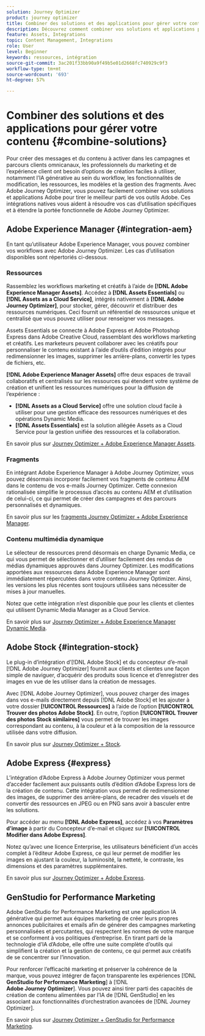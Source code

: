 ```yaml
---
solution: Journey Optimizer
product: journey optimizer
title: Combiner des solutions et des applications pour gérer votre contenu
description: Découvrez comment combiner vos solutions et applications pour gérer votre contenu
feature: Assets, Integrations
topic: Content Management, Integrations
role: User
level: Beginner
keywords: ressources, intégration
source-git-commit: 3ac201f33bb90a9f49b5e01d2668fc740929c9f3
workflow-type: tm+mt
source-wordcount: '693'
ht-degree: 57%

---
```


# Combiner des solutions et des applications pour gérer votre contenu {#combine-solutions}

Pour créer des messages et du contenu à activer dans les campagnes et parcours clients omnicanaux, les professionnels du marketing et de l’expérience client ont besoin d’options de création faciles à utiliser, notamment l’IA générative au sein du workflow, les fonctionnalités de modification, les ressources, les modèles et la gestion des fragments.  Avec Adobe Journey Optimizer, vous pouvez facilement combiner vos solutions et applications Adobe pour tirer le meilleur parti de vos outils Adobe. Ces intégrations natives vous aident à résoudre vos cas d’utilisation spécifiques et à étendre la portée fonctionnelle de Adobe Journey Optimizer.

## Adobe Experience Manager {#integration-aem}

En tant qu’utilisateur Adobe Experience Manager, vous pouvez combiner vos workflows avec Adobe Journey Optimizer. Les cas d’utilisation disponibles sont répertoriés ci-dessous.

### Ressources

Rassemblez les workflows marketing et créatifs à l’aide de **[!DNL Adobe Experience Manager Assets]**. Accédez à **[!DNL Assets Essentials]** ou **[!DNL Assets as a Cloud Service]**, intégrés nativement à **[!DNL Adobe Journey Optimizer]**, pour stocker, gérer, découvrir et distribuer des ressources numériques. Ceci fournit un référentiel de ressources unique et centralisé que vous pouvez utiliser pour renseigner vos messages.

Assets Essentials se connecte à Adobe Express et Adobe Photoshop Express dans Adobe Creative Cloud, rassemblant des workflows marketing et créatifs. Les marketeurs peuvent collaborer avec les créatifs pour personnaliser le contenu existant à l’aide d’outils d’édition intégrés pour redimensionner les images, supprimer les arrière-plans, convertir les types de fichiers, etc.

**[!DNL Adobe Experience Manager Assets]** offre deux espaces de travail collaboratifs et centralisés sur les ressources qui étendent votre système de création et unifient les ressources numériques pour la diffusion de l’expérience :

* **[!DNL Assets as a Cloud Service]** offre une solution cloud facile à utiliser pour une gestion efficace des ressources numériques et des opérations Dynamic Media.
* **[!DNL Assets Essentials]** est la solution allégée Assets as a Cloud Service pour la gestion unifiée des ressources et la collaboration.

En savoir plus sur [Journey Optimizer + Adobe Experience Manager Assets](../integrations/assets.md).

<!--
### Templates

With Adobe Journey Optimizer, you can create custom-tailored messages through Adobe Experience Manager sites. Start by designing your templates using Adobe Experience Manager's content sources, then send them to Adobe Journey Optimizer. Once shared, these templates can be accessed in Adobe Journey Optimizer's email designer, simplifying the process of crafting and sending messages to your desired audience.

Learn more about [Journey Optimizer + Adobe Experience Manager templates](../integrations/aem-templates.md).-->

### Fragments

En intégrant Adobe Experience Manager à Adobe Journey Optimizer, vous pouvez désormais incorporer facilement vos fragments de contenu AEM dans le contenu de vos e-mails Journey Optimizer. Cette connexion rationalisée simplifie le processus d’accès au contenu AEM et d’utilisation de celui-ci, ce qui permet de créer des campagnes et des parcours personnalisés et dynamiques.

En savoir plus sur les [fragments Journey Optimizer + Adobe Experience Manager](../integrations/aem-fragments.md).

### Contenu multimédia dynamique

Le sélecteur de ressources prend désormais en charge Dynamic Media, ce qui vous permet de sélectionner et d’utiliser facilement des rendus de médias dynamiques approuvés dans Journey Optimizer. Les modifications apportées aux ressources dans Adobe Experience Manager sont immédiatement répercutées dans votre contenu Journey Optimizer. Ainsi, les versions les plus récentes sont toujours utilisées sans nécessiter de mises à jour manuelles.

Notez que cette intégration n’est disponible que pour les clients et clientes qui utilisent Dynamic Media Manager as a Cloud Service.

En savoir plus sur [Journey Optimizer + Adobe Experience Manager Dynamic Media](../integrations/aem-dynamic.md).


## Adobe Stock {#integration-stock}

Le plug-in d’intégration d’[!DNL Adobe Stock] et du concepteur d’e-mail [!DNL Adobe Journey Optimizer] fournit aux clients et clientes une façon simple de naviguer, d’acquérir des produits sous licence et d’enregistrer des images en vue de les utiliser dans la création de messages.

Avec [!DNL Adobe Journey Optimizer], vous pouvez charger des images dans vos e-mails directement depuis [!DNL Adobe Stock] et les ajouter à votre dossier **[!UICONTROL Ressources]** à l’aide de l’option **[!UICONTROL Trouver des photos Adobe Stock]**. En outre, l’option **[!UICONTROL Trouver des photos Stock similaires]** vous permet de trouver les images correspondant au contenu, à la couleur et à la composition de la ressource utilisée dans votre diffusion.

En savoir plus sur [Journey Optimizer + Stock](../integrations/stock.md).

## Adobe Express {#express}

L’intégration d’Adobe Express à Adobe Journey Optimizer vous permet d’accéder facilement aux puissants outils d’édition d’Adobe Express lors de la création de contenu. Cette intégration vous permet de redimensionner des images, de supprimer des arrière-plans, de recadrer des visuels et de convertir des ressources en JPEG ou en PNG sans avoir à basculer entre les solutions.

Pour accéder au menu **[!DNL Adobe Express]**, accédez à vos **Paramètres d’image** à partir du Concepteur d’e-mail et cliquez sur **[!UICONTROL Modifier dans Adobe Express]**.

Notez qu’avec une licence Enterprise, les utilisateurs bénéficient d’un accès complet à l’éditeur Adobe Express, ce qui leur permet de modifier les images en ajustant la couleur, la luminosité, la netteté, le contraste, les dimensions et des paramètres supplémentaires.

En savoir plus sur [Journey Optimizer + Adobe Express](../integrations/express.md).

## GenStudio for Performance Marketing

Adobe GenStudio for Performance Marketing est une application IA générative qui permet aux équipes marketing de créer leurs propres annonces publicitaires et emails afin de générer des campagnes marketing personnalisées et percutantes, qui respectent les normes de votre marque et se conforment à vos politiques d’entreprise. En tirant parti de la technologie d’IA d’Adobe, elle offre une suite complète d’outils qui simplifient la création et la gestion de contenu, ce qui permet aux créatifs de se concentrer sur l’innovation.

Pour renforcer l’efficacité marketing et préserver la cohérence de la marque, vous pouvez intégrer de façon transparente les expériences [!DNL **GenStudio for Performance Marketing**] à [!DNL **Adobe Journey Optimizer**]. Vous pouvez ainsi tirer parti des capacités de création de contenu alimentées par l’IA de [!DNL GenStudio] en les associant aux fonctionnalités d’orchestration avancées de [!DNL Journey Optimizer].

En savoir plus sur [Journey Optimizer + GenStudio for Performance Marketing](../integrations/genstudio.md).
